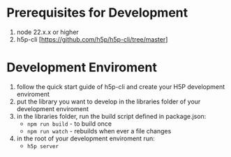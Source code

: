 # Prerequisites for Development

1. node 22.x.x or higher 
2. h5p-cli [https://github.com/h5p/h5p-cli/tree/master]


# Development Enviroment
1. follow the quick start guide of h5p-cli and create your H5P development enviroment 
2. put the library you want to develop in the libraries folder of your development enviroment 
3. in the libraries folder, run the build script defined in package.json:
    - ```npm run build``` - to build once
    - ```npm run watch``` - rebuilds when ever a file changes
4. in the root of your development enviroment run:
    - ```h5p server```
